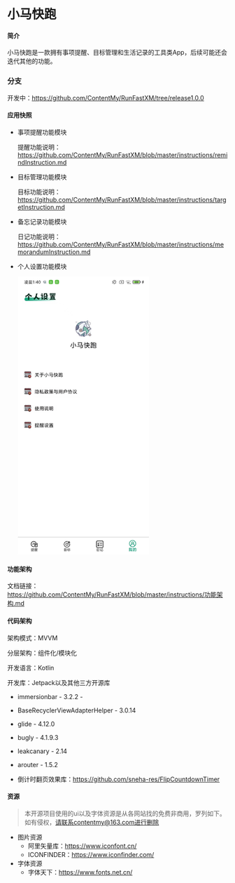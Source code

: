 # 小马快跑

#### 简介

小马快跑是一款拥有事项提醒、目标管理和生活记录的工具类App，后续可能还会迭代其他的功能。

### 分支
开发中：https://github.com/ContentMy/RunFastXM/tree/release1.0.0

#### 应用快照

* 事项提醒功能模块

  提醒功能说明：https://github.com/ContentMy/RunFastXM/blob/master/instructions/remindInstruction.md

* 目标管理功能模块

  目标功能说明：https://github.com/ContentMy/RunFastXM/blob/master/instructions/targetInstruction.md

* 备忘记录功能模块

  日记功能说明：https://github.com/ContentMy/RunFastXM/blob/master/instructions/memorandumInstruction.md

* 个人设置功能模块

  <img src="screenshot/个人设置.jpg" alt="个人设置" width="300"/>

#### 功能架构
 文档链接：https://github.com/ContentMy/RunFastXM/blob/master/instructions/功能架构.md

#### 代码架构

架构模式：MVVM

分层架构：组件化/模块化

开发语言：Kotlin

开发库：Jetpack以及其他三方开源库

* immersionbar - 3.2.2 -

* BaseRecyclerViewAdapterHelper - 3.0.14

* glide - 4.12.0

* bugly - 4.1.9.3

* leakcanary - 2.14

* arouter - 1.5.2

* 倒计时翻页效果库：https://github.com/sneha-res/FlipCountdownTimer

  

#### 资源

> 本开源项目使用的ui以及字体资源是从各网站找的免费非商用，罗列如下。如有侵权，请联系contentmy@163.com进行删除

* 图片资源
  * 阿里矢量库：https://www.iconfont.cn/
  * ICONFINDER：https://www.iconfinder.com/
* 字体资源
  * 字体天下：https://www.fonts.net.cn/



